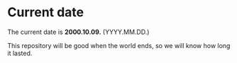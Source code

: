 # Current date

The current date is **2000.10.09.** (YYYY.MM.DD.)

This repository will be good when the world ends, so we will know how long it lasted.